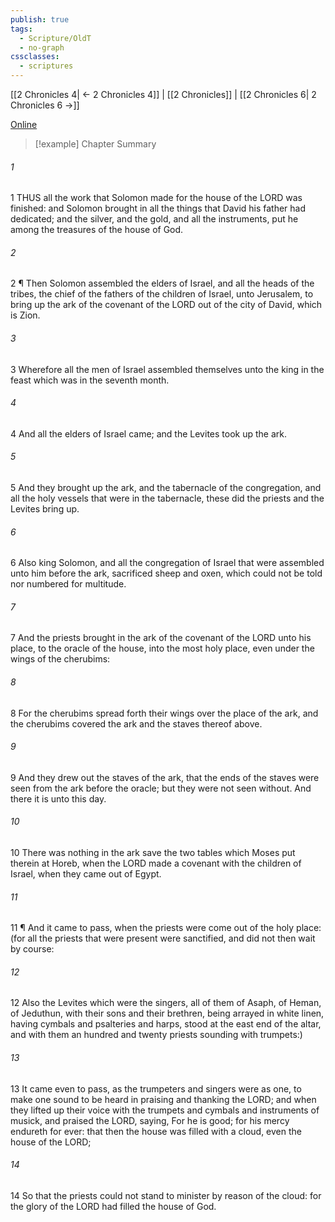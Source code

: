 ```yaml
---
publish: true
tags:
  - Scripture/OldT
  - no-graph
cssclasses:
  - scriptures
---
```

[[2 Chronicles 4| ← 2 Chronicles 4]] | [[2 Chronicles]] | [[2 Chronicles 6| 2 Chronicles 6 →]]

[Online](https://churchofjesuschrist.org/study/scriptures/ot/2-chr/5?lang=eng)

>[!example] Chapter Summary
>
###### 1
1 THUS all the work that Solomon made for the house of the LORD was finished: and Solomon brought in all the things that David his father had dedicated; and the silver, and the gold, and all the instruments, put he among the treasures of the house of God.
###### 2
2 ¶ Then Solomon assembled the elders of Israel, and all the heads of the tribes, the chief of the fathers of the children of Israel, unto Jerusalem, to bring up the ark of the covenant of the LORD out of the city of David, which is Zion.
###### 3
3 Wherefore all the men of Israel assembled themselves unto the king in the feast which was in the seventh month.
###### 4
4 And all the elders of Israel came; and the Levites took up the ark.
###### 5
5 And they brought up the ark, and the tabernacle of the congregation, and all the holy vessels that were in the tabernacle, these did the priests and the Levites bring up.
###### 6
6 Also king Solomon, and all the congregation of Israel that were assembled unto him before the ark, sacrificed sheep and oxen, which could not be told nor numbered for multitude.
###### 7
7 And the priests brought in the ark of the covenant of the LORD unto his place, to the oracle of the house, into the most holy place, even under the wings of the cherubims:
###### 8
8 For the cherubims spread forth their wings over the place of the ark, and the cherubims covered the ark and the staves thereof above.
###### 9
9 And they drew out the staves of the ark, that the ends of the staves were seen from the ark before the oracle; but they were not seen without.  And there it is unto this day.
###### 10
10 There was nothing in the ark save the two tables which Moses put therein at Horeb, when the LORD made a covenant with the children of Israel, when they came out of Egypt.
###### 11
11 ¶ And it came to pass, when the priests were come out of the holy place: (for all the priests that were present were sanctified, and did not then wait by course:
###### 12
12 Also the Levites which were the singers, all of them of Asaph, of Heman, of Jeduthun, with their sons and their brethren, being arrayed in white linen, having cymbals and psalteries and harps, stood at the east end of the altar, and with them an hundred and twenty priests sounding with trumpets:)
###### 13
13 It came even to pass, as the trumpeters and singers were as one, to make one sound to be heard in praising and thanking the LORD; and when they lifted up their voice with the trumpets and cymbals and instruments of musick, and praised the LORD, saying, For he is good; for his mercy endureth for ever: that then the house was filled with a cloud, even the house of the LORD;
###### 14
14 So that the priests could not stand to minister by reason of the cloud: for the glory of the LORD had filled the house of God.



